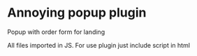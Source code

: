 # Annoying popup plugin
Popup with order form for landing

All files imported in JS. For use plugin just include script in html
